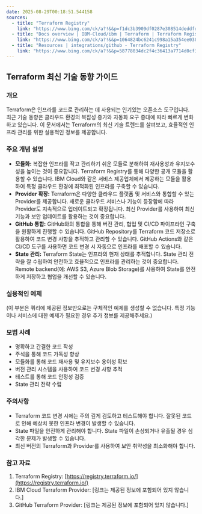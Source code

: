 ```yaml
---
date: 2025-08-29T00:18:51.544158
sources:
  - title: "Terraform Registry"
    link: "https://www.bing.com/ck/a?!&&p=f1dc3b3909df0287e308514deddfdc08e8f972aca5cb7f1c16f6e44ce0b71b90JmltdHM9MTc1NjMzOTIwMA&ptn=3&ver=2&hsh=4&fclid=1e740c87-2c77-6761-1296-1ad02d506675&u=a1aHR0cHM6Ly9yZWdpc3RyeS50ZXJyYWZvcm0uaW8v&ntb=1"
  - title: "Docs overview | IBM-Cloud/ibm | Terraform | Terraform Registry"
    link: "https://www.bing.com/ck/a?!&&p=1064824bc6241c998a15a354ee038fff439beb4a4960aca941acdf9886fbec08JmltdHM9MTc1NjMzOTIwMA&ptn=3&ver=2&hsh=4&fclid=1e740c87-2c77-6761-1296-1ad02d506675&u=a1aHR0cHM6Ly9yZWdpc3RyeS50ZXJyYWZvcm0uaW8vcHJvdmlkZXJzL0lCTS1DbG91ZC9pYm0vbGF0ZXN0L2RvY3M&ntb=1"
  - title: "Resources | integrations/github - Terraform Registry"
    link: "https://www.bing.com/ck/a?!&&p=58778034dc2f4c36413a7714d0cf30a9b830f9a7b11559f7e397598f669e9bbaJmltdHM9MTc1NjMzOTIwMA&ptn=3&ver=2&hsh=4&fclid=1e740c87-2c77-6761-1296-1ad02d506675&u=a1aHR0cHM6Ly9yZWdpc3RyeS50ZXJyYWZvcm0uaW8vcHJvdmlkZXJzL2ludGVncmF0aW9ucy9naXRodWIvbGF0ZXN0L2RvY3MvcmVzb3VyY2VzL3JlcG9zaXRvcnk&ntb=1"
---
```


## Terraform 최신 기술 동향 가이드

### 개요

Terraform은 인프라를 코드로 관리하는 데 사용되는 인기있는 오픈소스 도구입니다.  최근 기술 동향은 클라우드 환경의 복잡성 증가와 자동화 요구 증대에 따라 빠르게 변화하고 있습니다. 이 문서에서는 Terraform의 최신 기술 트렌드를 살펴보고, 효율적인 인프라 관리를 위한 실용적인 정보를 제공합니다.

### 주요 개념 설명

* **모듈화:**  복잡한 인프라를 작고 관리하기 쉬운 모듈로 분해하여 재사용성과 유지보수성을 높이는 것이 중요합니다. Terraform Registry를 통해 다양한 공개 모듈을 활용할 수 있습니다.  IBM Cloud와 같은 서비스 제공업체에서 제공하는 모듈을 활용하여 특정 클라우드 환경에 최적화된 인프라를 구축할 수 있습니다.
* **Provider 확장:** Terraform은 다양한 클라우드 플랫폼 및 서비스와 통합할 수 있는 Provider를 제공합니다.  새로운 클라우드 서비스나 기능이 등장함에 따라 Provider도 지속적으로 업데이트되고 확장됩니다. 최신 Provider를 사용하여 최신 기능과 보안 업데이트를 활용하는 것이 중요합니다.
* **GitHub 통합:** GitHub와의 통합을 통해 버전 관리, 협업 및 CI/CD 파이프라인 구축을 원활하게 진행할 수 있습니다. GitHub Repository를 Terraform 코드 저장소로 활용하여 코드 변경 사항을 추적하고 관리할 수 있습니다.  GitHub Actions와 같은 CI/CD 도구를 사용하면 코드 변경 시 자동으로 인프라를 배포할 수 있습니다.
* **State 관리:** Terraform State는 인프라의 현재 상태를 추적합니다.  State 관리 전략을 잘 수립하여 안전하고 효율적으로 인프라를 관리하는 것이 중요합니다.  Remote backend(예: AWS S3, Azure Blob Storage)를 사용하여 State를 안전하게 저장하고 협업을 개선할 수 있습니다.

### 실용적인 예제

(이 부분은 쿼리에 제공된 정보만으로는 구체적인 예제를 생성할 수 없습니다.  특정 기능이나 서비스에 대한 예제가 필요한 경우 추가 정보를 제공해주세요.)

### 모범 사례

* 명확하고 간결한 코드 작성
* 주석을 통해 코드 가독성 향상
* 모듈화를 통해 코드 재사용 및 유지보수 용이성 확보
* 버전 관리 시스템을 사용하여 코드 변경 사항 추적
* 테스트를 통해 코드 안정성 검증
* State 관리 전략 수립

### 주의사항

* Terraform 코드 변경 시에는 주의 깊게 검토하고 테스트해야 합니다. 잘못된 코드로 인해 예상치 못한 인프라 변경이 발생할 수 있습니다.
* State 파일을 안전하게 관리해야 합니다. State 파일이 손상되거나 유출될 경우 심각한 문제가 발생할 수 있습니다.
* 최신 버전의 Terraform과 Provider를 사용하여 보안 취약성을 최소화해야 합니다.

### 참고 자료

1. Terraform Registry: [https://registry.terraform.io/](https://registry.terraform.io/)
2. IBM Cloud Terraform Provider: [링크는 제공된 정보에 포함되어 있지 않습니다.]
3. GitHub Terraform Provider: [링크는 제공된 정보에 포함되어 있지 않습니다.]
